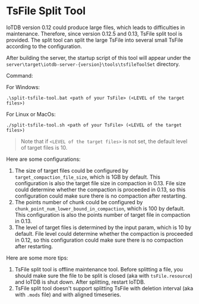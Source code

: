 <!--

    Licensed to the Apache Software Foundation (ASF) under one
    or more contributor license agreements.  See the NOTICE file
    distributed with this work for additional information
    regarding copyright ownership.  The ASF licenses this file
    to you under the Apache License, Version 2.0 (the
    "License"); you may not use this file except in compliance
    with the License.  You may obtain a copy of the License at

        http://www.apache.org/licenses/LICENSE-2.0

    Unless required by applicable law or agreed to in writing,
    software distributed under the License is distributed on an
    "AS IS" BASIS, WITHOUT WARRANTIES OR CONDITIONS OF ANY
    KIND, either express or implied.  See the License for the
    specific language governing permissions and limitations
    under the License.

-->

# TsFile Split Tool

IoTDB version 0.12 could produce large files, which leads to difficulties in maintenance. Therefore, since version 0.12.5 and 0.13, TsFile split tool is provided. The split tool can split the large TsFile into several small TsFile according to the configuration.

After building the server, the startup script of this tool will appear under the `server\target\iotdb-server-{version}\tools\tsfileToolSet` directory.

Command:

For Windows:

```
.\split-tsfile-tool.bat <path of your TsFile> (<LEVEL of the target files>) 
```

For Linux or MacOs:

```
./split-tsfile-tool.sh <path of your TsFile> (<LEVEL of the target files>) 
```

> Note that if `<LEVEL of the target files>` is not set, the default level of target files is 10.

Here are some configurations:

1. The size of target files could be configured by `target_compaction_file_size`, which is 1GB by default. This configuration is also the target file size in compaction in 0.13. File size could determine whether the compaction is proceeded in 0.13, so this configuration could make sure there is no compaction after restarting.
2. The points number of chunk could be configured by `chunk_point_num_lower_bound_in_compaction`, which is 100 by default. This configuration is also the points number of target file in compaction in 0.13.
3. The level of target files is determined by the input param, which is 10 by default. File level could determine whether the compaction is proceeded in 0.12, so this configuration could make sure there is no compaction after restarting.

Here are some more tips:
1. TsFile split tool is offline maintenance tool. Before splitting a file, you should make sure the file to be split is closed (aka with `tsFile.resource`) and IoTDB is shut down. After splitting, restart IoTDB.
2. TsFile split tool doesn't support splitting TsFile with deletion interval (aka with `.mods` file) and with aligned timeseries.
